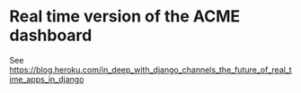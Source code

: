 # Real time version of the ACME dashboard

See https://blog.heroku.com/in_deep_with_django_channels_the_future_of_real_time_apps_in_django